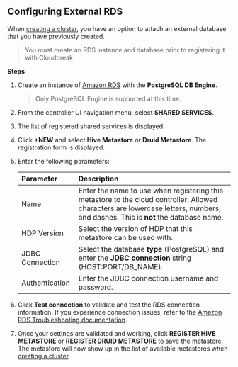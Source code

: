 ## Configuring External RDS 

When [creating a cluster](create.md), you have an option to attach an external database that you have previously created. 

> You must create an RDS instance and database prior to registering it with Cloudbreak.

**Steps** 

1. Create an instance of <a href="https://aws.amazon.com/rds/" target="_blank">Amazon RDS</a> with the **PostgreSQL DB Engine**.

    > Only PostgreSQL Engine is supported at this time.

2. From the controller UI navigation menu, select **SHARED SERVICES**.

3. The list of registered shared services is displayed.

4. Click **+NEW** and select **Hive Metastore** or **Druid Metastore**. The registration form is displayed.

5. Enter the following parameters:

    | Parameter | Description |
    |:---|:---|
    | Name | Enter the name to use when registering this metastore to the cloud controller. Allowed characters are lowercase letters, numbers, and dashes. This is **not** the database name. |
    | HDP Version | Select the version of HDP that this metastore can be used with. |
    | JDBC Connection | Select the database **type** (PostgreSQL) and enter the **JDBC connection** string (HOST:PORT/DB_NAME). |
    | Authentication | Enter the JDBC connection username and password. |

6. Click **Test connection** to validate and test the RDS connection information. If you experience connection issues, refer to the <a href="http://docs.aws.amazon.com/AmazonRDS/latest/UserGuide/CHAP_Troubleshooting.html" target="_blank">Amazon RDS Troubleshooting documentation</a>.

7. Once your settings are validated and working, click **REGISTER HIVE METASTORE** or **REGISTER DRUID METASTORE** to save the metastore. The metastore will
now show up in the list of available metastores when [creating a cluster](create.md).


